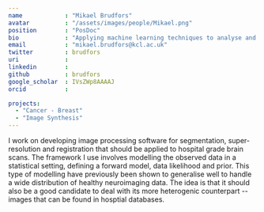 ```yaml
---
name            : "Mikael Brudfors"
avatar          : "/assets/images/people/Mikael.png"
position        : "PosDoc"
bio             : "Applying machine learning techniques to analyse and preprocess medical images."
email           : "mikael.brudfors@kcl.ac.uk"
twitter         : brudfors
uri             :
linkedin        :
github          : brudfors
google_scholar  : IVsZWp8AAAAJ
orcid           :

projects:
  - "Cancer - Breast"
  - "Image Synthesis"
---
```

I work on developing image processing software for segmentation, super-resolution and registration that should be applied to hospital grade brain scans. The framework I use involves modelling the observed data in a statistical setting, defining a forward model, data likelihood and prior. This type of modelling have previously been shown to generalise well to handle a wide distribution of healthy neuroimaging data. The idea is that it should also be a good candidate to deal with its more heterogenic counterpart -- images that can be found in hosptial databases.
